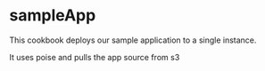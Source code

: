 # sampleApp

This cookbook deploys our sample application to a single instance.

It uses poise and pulls the app source from s3

